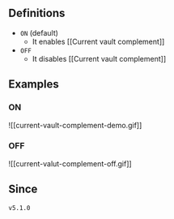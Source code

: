 ## Definitions

- `ON` (default)
	- It enables [[Current vault complement]]
- `OFF`
	- It disables [[Current vault complement]]

## Examples

### ON

![[current-vault-complement-demo.gif]]

### OFF

![[current-valut-complement-off.gif]]

## Since

`v5.1.0`
